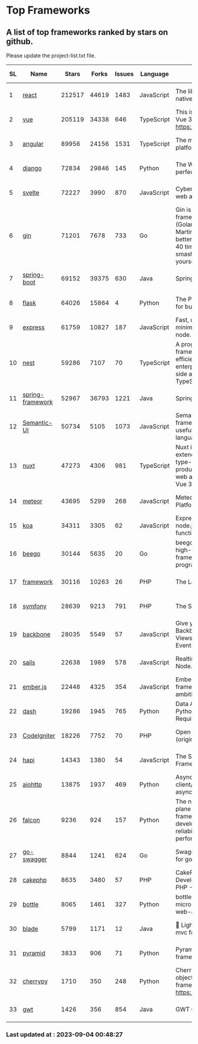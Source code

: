 # Top Frameworks
## A list of top frameworks ranked by stars on github.  
Please update the project-list.txt file.

| SL| Name  | Stars| Forks| Issues | Language | Description | Last Commit |
| --| ------| -----| ---- | ------ | -------- | ----------- | ----------- |
| 1 | [react](https://github.com/facebook/react) | 212517 | 44619 | 1483 | JavaScript | The library for web and native user interfaces | 2023-09-01 15:23:04 |
| 2 | [vue](https://github.com/vuejs/vue) | 205119 | 34338 | 646 | TypeScript | This is the repo for Vue 2. For Vue 3, go to https://github.com/vuejs/core | 2023-04-27 09:43:19 |
| 3 | [angular](https://github.com/angular/angular) | 89956 | 24156 | 1531 | TypeScript | The modern web developer’s platform | 2023-09-01 20:44:06 |
| 4 | [django](https://github.com/django/django) | 72834 | 29846 | 145 | Python | The Web framework for perfectionists with deadlines. | 2023-09-03 08:11:15 |
| 5 | [svelte](https://github.com/sveltejs/svelte) | 72227 | 3990 | 870 | JavaScript | Cybernetically enhanced web apps | 2023-08-31 15:36:38 |
| 6 | [gin](https://github.com/gin-gonic/gin) | 71201 | 7678 | 733 | Go | Gin is a HTTP web framework written in Go (Golang). It features a Martini-like API with much better performance -- up to 40 times faster. If you need smashing performance, get yourself some Gin. | 2023-08-27 08:58:36 |
| 7 | [spring-boot](https://github.com/spring-projects/spring-boot) | 69152 | 39375 | 630 | Java | Spring Boot | 2023-09-01 19:42:24 |
| 8 | [flask](https://github.com/pallets/flask) | 64026 | 15864 | 4 | Python | The Python micro framework for building web applications. | 2023-08-29 13:09:59 |
| 9 | [express](https://github.com/expressjs/express) | 61759 | 10827 | 187 | JavaScript | Fast, unopinionated, minimalist web framework for node. | 2023-05-16 01:53:48 |
| 10 | [nest](https://github.com/nestjs/nest) | 59286 | 7107 | 70 | TypeScript | A progressive Node.js framework for building efficient, scalable, and enterprise-grade server-side applications with TypeScript/JavaScript 🚀 | 2023-09-01 10:10:25 |
| 11 | [spring-framework](https://github.com/spring-projects/spring-framework) | 52967 | 36793 | 1221 | Java | Spring Framework | 2023-09-03 14:59:58 |
| 12 | [Semantic-UI](https://github.com/Semantic-Org/Semantic-UI) | 50734 | 5105 | 1073 | JavaScript | Semantic is a UI component framework based around useful principles from natural language. | 2023-01-11 17:05:32 |
| 13 | [nuxt](https://github.com/nuxt/nuxt) | 47273 | 4306 | 981 | TypeScript | Nuxt is an intuitive and extendable way to create type-safe, performant and production-grade full-stack web apps and websites with Vue 3. | 2023-09-01 14:00:20 |
| 14 | [meteor](https://github.com/meteor/meteor) | 43695 | 5299 | 268 | JavaScript | Meteor, the JavaScript App Platform | 2023-08-30 11:19:05 |
| 15 | [koa](https://github.com/koajs/koa) | 34311 | 3305 | 62 | JavaScript | Expressive middleware for node.js using ES2017 async functions | 2023-05-17 07:50:49 |
| 16 | [beego](https://github.com/beego/beego) | 30144 | 5635 | 20 | Go | beego is an open-source, high-performance web framework for the Go programming language. | 2023-08-29 12:56:51 |
| 17 | [framework](https://github.com/laravel/framework) | 30116 | 10263 | 26 | PHP | The Laravel Framework. | 2023-09-01 14:31:25 |
| 18 | [symfony](https://github.com/symfony/symfony) | 28639 | 9213 | 791 | PHP | The Symfony PHP framework | 2023-09-03 15:04:39 |
| 19 | [backbone](https://github.com/jashkenas/backbone) | 28035 | 5549 | 57 | JavaScript | Give your JS App some Backbone with Models, Views, Collections, and Events | 2023-08-10 22:05:08 |
| 20 | [sails](https://github.com/balderdashy/sails) | 22638 | 1989 | 578 | JavaScript | Realtime MVC Framework for Node.js | 2023-09-01 21:26:40 |
| 21 | [ember.js](https://github.com/emberjs/ember.js) | 22448 | 4325 | 354 | JavaScript | Ember.js - A JavaScript framework for creating ambitious web applications | 2023-08-29 16:15:38 |
| 22 | [dash](https://github.com/plotly/dash) | 19286 | 1945 | 765 | Python | Data Apps & Dashboards for Python. No JavaScript Required. | 2023-08-29 16:49:04 |
| 23 | [CodeIgniter](https://github.com/bcit-ci/CodeIgniter) | 18226 | 7752 | 70 | PHP | Open Source PHP Framework (originally from EllisLab) | 2023-04-07 17:57:13 |
| 24 | [hapi](https://github.com/hapijs/hapi) | 14343 | 1380 | 54 | JavaScript | The Simple, Secure Framework Developers Trust | 2023-04-24 22:09:20 |
| 25 | [aiohttp](https://github.com/aio-libs/aiohttp) | 13875 | 1937 | 469 | Python | Asynchronous HTTP client/server framework for asyncio and Python | 2023-08-29 23:43:24 |
| 26 | [falcon](https://github.com/falconry/falcon) | 9236 | 924 | 157 | Python | The no-magic web data plane API and microservices framework for Python developers, with a focus on reliability, correctness, and performance at scale. | 2023-08-21 21:45:34 |
| 27 | [go-swagger](https://github.com/go-swagger/go-swagger) | 8844 | 1241 | 624 | Go | Swagger 2.0 implementation for go | 2023-08-21 22:25:45 |
| 28 | [cakephp](https://github.com/cakephp/cakephp) | 8635 | 3480 | 57 | PHP | CakePHP: The Rapid Development Framework for PHP - Official Repository | 2023-08-30 14:37:24 |
| 29 | [bottle](https://github.com/bottlepy/bottle) | 8065 | 1461 | 327 | Python | bottle.py is a fast and simple micro-framework for python web-applications. | 2022-09-05 15:24:52 |
| 30 | [blade](https://github.com/lets-blade/blade) | 5799 | 1171 | 12 | Java | :rocket: Lightning fast and elegant mvc framework for Java8 | 2023-06-16 05:18:49 |
| 31 | [pyramid](https://github.com/Pylons/pyramid) | 3833 | 906 | 71 | Python | Pyramid - A Python web framework | 2023-08-25 06:36:30 |
| 32 | [cherrypy](https://github.com/cherrypy/cherrypy) | 1710 | 350 | 248 | Python | CherryPy is a pythonic, object-oriented HTTP framework.      https://cherrypy.dev | 2023-08-04 13:52:17 |
| 33 | [gwt](https://github.com/gwtproject/gwt) | 1426 | 356 | 854 | Java | GWT Open Source Project | 2023-07-03 13:48:40 |

### Last updated at : 2023-09-04 00:48:27
